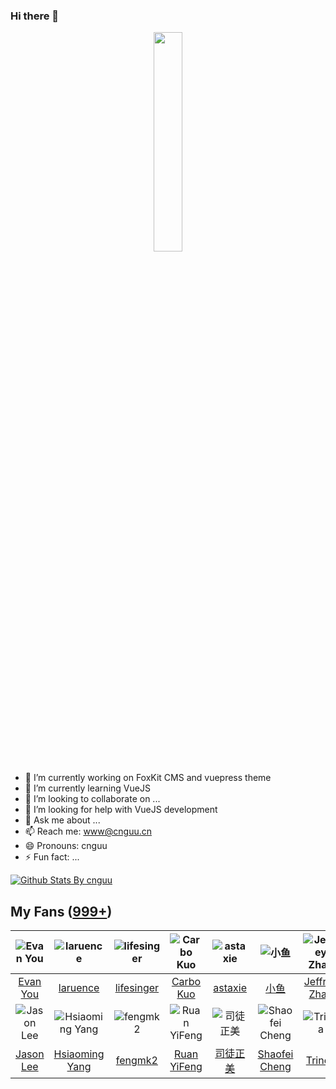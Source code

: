 ### Hi there 👋

<!--
**chiefgunner/chiefgunner** is a ✨ _special_ ✨ repository because its `README.md` (this file) appears on your GitHub profile.

Here are some ideas to get you started:

- 🔭 I’m currently working on ...
- 🌱 I’m currently learning ...
- 👯 I’m looking to collaborate on ...
- 🤔 I’m looking for help with ...
- 💬 Ask me about ...
- 📫 How to reach me: ...
- 😄 Pronouns: ...
- ⚡ Fun fact: ...
-->

<p align="center">
  <img src="https://cdn.jsdelivr.net/gh/cnguu/cnguu@master/hello-world.gif" width="30%">
</p>

- 🔭 I’m currently working on FoxKit CMS and vuepress theme
- 🌱 I’m currently learning VueJS
- 👯 I’m looking to collaborate on ...
- 🤔 I’m looking for help with VueJS development
- 💬 Ask me about ...
- 📫 Reach me: www@cnguu.cn
- 😄 Pronouns: cnguu
- ⚡ Fun fact: ...

[![Github Stats By cnguu](https://github-readme-stats.vercel.app/api?username=cnguu&show_icons=true&title_color=0366d6&icon_color=ffc83d&text_color=24292e&bg_color=fff)](https://github.com/anuraghazra/github-readme-stats)

## My Fans ([999+](https://github.com/cnguu?tab=followers))

| ![Evan You](https://avatars0.githubusercontent.com/u/499550?s=80&v=4) | ![laruence](https://avatars1.githubusercontent.com/u/382813?s=80&v=4) | ![lifesinger](https://avatars2.githubusercontent.com/u/97227?s=80&v=4) | ![Carbo Kuo](https://avatars0.githubusercontent.com/u/245270?s=80&v=4) | ![astaxie](https://avatars3.githubusercontent.com/u/233907?s=80&v=4) | ![小鱼](https://avatars2.githubusercontent.com/u/153183?s=80&v=4) | ![Jeffrey Zhao](https://avatars1.githubusercontent.com/u/98177?s=80&v=4) | ![Shuo Chen](https://avatars0.githubusercontent.com/u/231074?s=80&v=4) |
| :-: | :-: | :-: | :-: | :-: | :-: | :-: | :-: |
| [Evan You](https://github.com/yyx990803) | [laruence](https://github.com/laruence) | [lifesinger](https://github.com/lifesinger) | [Carbo Kuo](https://github.com/BYVoid) | [astaxie](https://github.com/astaxie) | [小鱼](https://github.com/sofish) | [Jeffrey Zhao](https://github.com/JeffreyZhao) | [Shuo Chen](https://github.com/chenshuo) |
| ![Jason Lee](https://avatars0.githubusercontent.com/u/5518?s=80&v=4) | ![Hsiaoming Yang](https://avatars1.githubusercontent.com/u/290496?s=80&v=4) | ![fengmk2](https://avatars3.githubusercontent.com/u/156269?s=80&v=4) | ![Ruan YiFeng](https://avatars2.githubusercontent.com/u/905434?s=80&v=4) | ![司徒正美](https://avatars2.githubusercontent.com/u/190846?s=80&v=4) | ![Shaofei Cheng](https://avatars3.githubusercontent.com/u/726566?s=80&v=4) | ![Trinea](https://avatars2.githubusercontent.com/u/1169522?s=80&v=4) | ![Roger Wang](https://avatars1.githubusercontent.com/u/165401?s=80&v=4) |
| [Jason Lee](https://github.com/huacnlee) | [Hsiaoming Yang](https://github.com/lepture) | [fengmk2](https://github.com/fengmk2) | [Ruan YiFeng](https://github.com/ruanyf) | [司徒正美](https://github.com/RubyLouvre) | [Shaofei Cheng](https://github.com/wintercn) | [Trinea](https://github.com/Trinea) | [Roger Wang](https://github.com/rogerwang) |
